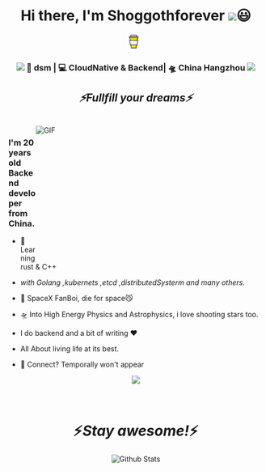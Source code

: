<div align="center">
   <h1>Hi there, I'm <a>Shoggothforever</a> <img src="https://media.giphy.com/media/hvRJCLFzcasrR4ia7z/giphy.gif" width="25px">😃 </h1>
</div>

<p align='center'>
 <a href="https://space.bilibili.com/319488802?spm_id_from=333.1007.0.0"><img height="30" src="https://raw.githubusercontent.com/8bithemant/8bithemant/master/coffee.jpg?raw=true"></a>&nbsp;&nbsp;
 </p>



<div align="center">
<h3><img src="https://media.giphy.com/media/WUlplcMpOCEmTGBtBW/giphy.gif" width="30"> 👦 dsm | 💻 CloudNative & Backend| 🛸 China Hangzhou <img src="https://media.giphy.com/media/WUlplcMpOCEmTGBtBW/giphy.gif" width="30"></h3>
</div>

 
 <h2 align="center">
   <i>⚡️Fullfill your dreams⚡️</i>
  </h2>
 
 
<br />
<img align="right" height="270px" width="450px" alt="GIF" src="https://media.giphy.com/media/3FjEPbKqEPhPpmC8uY/giphy.gif" />
<p align="center">
  <h3> I'm 20 years old Backend developer from China.</h3>
</p>

 - 🥀 Learning rust & C++
 
 - <i>with Golang ,kubernets ,etcd ,distributedSysterm and many others.</i>
   
 - 🔭 SpaceX FanBoi, die for space😼

 - 🛸 Into High Energy Physics and Astrophysics, i love shooting stars too.
 
 - I do backend and a bit of writing :heart:
 
 - All About living life at its best.
 
 - 💬 Connect? Temporally won't appear
 

<!--  -->
<p align="center" >
<a href="https://github.com/anuraghazra/github-readme-stats"> 
    <img  src="https://github-readme-stats.vercel.app/api?username=shoggothforever&show_icons=true&theme=radical"/>
  </a>

</p>

<br />
<!--
### - Blogs 🌱
-->
<!--
<p align="center">
  <a href="https://dev.to/hemant">
    <img src="https://raw.githubusercontent.com/8bithemant/8bithemant/master/svg/blogs/devto.svg"> 
  </a>
</p>
-->


<h1 align='center'>⚡️<i>Stay awesome!</i>⚡️</h1>

<p align="center">
        <img src="https://raw.githubusercontent.com/mayhemantt/mayhemantt/Update/svg/Bottom.svg" alt="Github Stats" />
</p>
